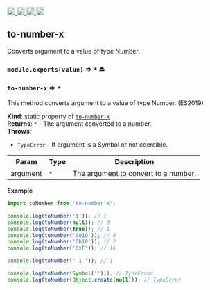 <a href="https://travis-ci.org/Xotic750/to-number-x"
   title="Travis status">
<img
   src="https://travis-ci.org/Xotic750/to-number-x.svg?branch=master"
   alt="Travis status" height="18"/>
</a>
<a href="https://david-dm.org/Xotic750/to-number-x"
   title="Dependency status">
<img src="https://david-dm.org/Xotic750/to-number-x.svg"
   alt="Dependency status" height="18"/>
</a>
<a href="https://david-dm.org/Xotic750/to-number-x#info=devDependencies"
   title="devDependency status">
<img src="https://david-dm.org/Xotic750/to-number-x/dev-status.svg"
   alt="devDependency status" height="18"/>
</a>
<a href="https://badge.fury.io/js/to-number-x" title="npm version">
<img src="https://badge.fury.io/js/to-number-x.svg"
   alt="npm version" height="18"/>
</a>
<a name="module_to-number-x"></a>

## to-number-x

Converts argument to a value of type Number.

<a name="exp_module_math-trim-x.exports"></a>

### `module.exports(value)` ⇒ <code>\*</code> ⏏

<a name="module_to-number-x"></a>

### `to-number-x` ⇒ <code>\*</code>

This method converts argument to a value of type Number. (ES2019)

**Kind**: static property of [<code>to-number-x</code>](#module_to-number-x)  
**Returns**: <code>\*</code> - The argument converted to a number.  
**Throws**:

- <code>TypeError</code> - If argument is a Symbol or not coercible.

| Param    | Type            | Description                          |
| -------- | --------------- | ------------------------------------ |
| argument | <code>\*</code> | The argument to convert to a number. |

**Example**

```js
import toNumber from 'to-number-x';

console.log(toNumber('1')); // 1
console.log(toNumber(null)); // 0
console.log(toNumber(true)); // 1
console.log(toNumber('0o10')); // 8
console.log(toNumber('0b10')); // 2
console.log(toNumber('0xF')); // 16

console.log(toNumber(' 1 ')); // 1

console.log(toNumber(Symbol(''))); // TypeError
console.log(toNumber(Object.create(null))); // TypeError
```
